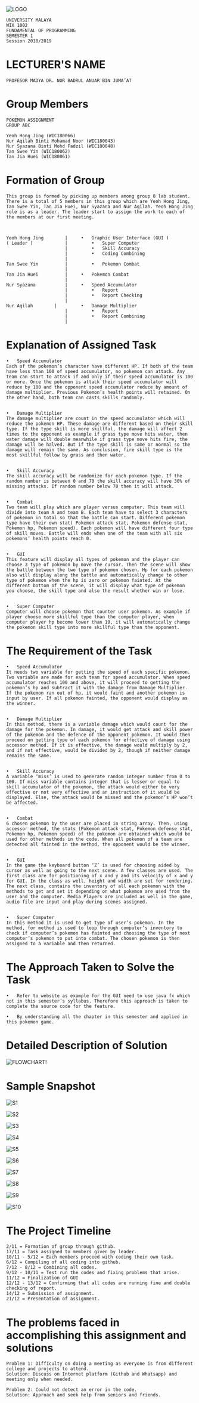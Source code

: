![LOGO](https://github.com/WIX1002-1-2018/assignment-abc-group/blob/master/media/LOGO%20UM.png)

>>
```
UNIVERSITY MALAYA
WIX 1002
FUNDAMENTAL OF PROGRAMMING
SEMESTER 1 
Session 2018/2019
```

# LECTURER'S NAME
>>
```
PROFESOR MADYA DR. NOR BADRUL ANUAR BIN JUMA’AT
```

# Group Members
>>
```
POKEMON ASSIGNMENT
GROUP ABC

Yeoh Hong Jing (WIC180066)
Nur Aqilah Binti Mohamad Noor (WIC180043)
Nur Syazana Binti Mohd Fadzil (WIC180048)
Tan Swee Yin (WIC180062)
Tan Jia Huei (WIC180061)
```
# Formation of Group
>>
```
This group is formed by picking up members among group 8 lab student. There is a total of 5 members in this group which are Yeoh Hong Jing, Tan Swee Yin, Tan Jia Huei, Nur Syazana and Nur Aqilah. Yeoh Hong Jing role is as a leader. The leader start to assign the work to each of the members at our first meeting. 



Yeoh Hong Jing        |   	•	Graphic User Interface (GUI )
( Leader )            |     	•	Super Computer
                      |     	•	Skill Accuracy
                      |     	•	Coding Combining
                      |
Tan Swee Yin	      |     	•	Pokemon Combat
                      |
Tan Jia Huei          |   	•	Pokemon Combat
                      |
Nur Syazana           |   	•	Speed Accumulator
                      |     	•	Report
                      |     	•	Report Checking
                      |
Nur Aqilah	      |     	•	Damage Multiplier 
                      |     	•	Report
                      |     	•	Report Combining
                      |

```

# Explanation of Assigned Task
>>
```
•	Speed Accumulator
Each of the pokemon’s character have different HP. If both of the team have less than 100 of speed accumulator, no pokemon can attack. Any team can start to attack if and only if their speed accumulator is 100 or more. Once the pokemon is attack their speed accumulator will reduce by 100 and the opponent speed accumulator reduce by amount of damage multiplier. Previous Pokemon’s health points will retained. On the other hand, both team can casts skills randomly. 


•	Damage Multiplier
The damage multiplier are count in the speed accumulator which will reduce the pokemon HP. These damage are different based on their skill type. If the type skill is more skillful, the damage will affect 2 times to the opponent as example if grass type move hits water, then water damage will double meanwhile if grass type move hits fire, the damage will be halved. But if the type skill is same or normal so the damage will remain the same. As conclusion, fire skill type is the most skillful follow by grass and then water.


•	Skill Accuracy
The skill accuracy will be randomize for each pokemon type. If the random number is between 0 and 70 the skill accuracy will have 30% of missing attacks. If random number below 70 then it will attack.


•	Combat
Two team will play which are player versus computer. This team will divide into team A and team B. Each team have to select 3 characters of pokemon in total so that the battle can start. Different pokemon type have their own stat( Pokemon attack stat, Pokemon defense stat, Pokemon hp, Pokemon speed). Each pokemon will have different four type of skill moves. Battle will ends when one of the team with all six pokemons’ health points reach 0. 


•	GUI
This feature will display all types of pokemon and the player can choose 3 type of pokemon by move the cursor. Then the scene will show the battle between the two type of pokemon chosen. Hp for each pokemon also will display along the battle and automatically change to other type of pokemon when the hp is zero or pokemon fainted. At the different bottom of the scene, it will display what type of pokemon you choose, the skill type and also the result whether win or lose. 


•	Super Computer
Computer will choose pokemon that counter user pokemon. As example if player choose more skillful type than the computer player, when computer player hp become lower than 10, it will automatically change the pokemon skill type into more skillful type than the opponent. 

```

# The Requirement of the Task
>>
```
•	Speed Accumulator
It needs two variable for getting the speed of each specific pokemon. Two variable are made for each team for speed accumulator. When speed accumulator reaches 100 and above, it will proceed to getting the pokemon’s hp and subtract it with the damage from Damage Multiplier. If the pokemon ran out of hp, it would faint and another pokemon is input by user. If all pokemon fainted, the opponent would display as the winner.


•	Damage Multiplier
In this method, there is a variable damage which would count for the damage for the pokemon. In damage, it would get attack and skill power of the pokemon and the defence of the opponent pokemon. It would then proceed on getting type of each pokemon for effective of damage using accessor method. If it is effective, the damage would multiply by 2, and if not effective, would be divided by 2, though if neither damage remains the same. 


•	Skill Accuracy
A variable ‘miss’ is used to generate random integer number from 0 to 100. If miss variable contains integer that is lesser or equal to skill accumulator of the pokemon, the attack would either be very effective or not very effective and an instruction of it would be displayed. Else, the attack would be missed and the pokemon’s HP won’t be affected.


•	Combat
6 chosen pokemon by the user are placed in string array. Then, using accessor method, the stats (Pokemon attack stat, Pokemon defense stat, Pokemon hp, Pokemon speed) of the pokemon are obtained which would be used for other methods in the code. When all pokemon of a team are detected all fainted in the method, the opponent would be the winner.


•	GUI
In the game the keyboard button ‘Z’ is used for choosing aided by cursor as well as going to the next scene. A few classes are used. The first class are for positioning of x and y and its velocity of x and y for GUI. In the class as well, height and width are set for rendering.
The next class, contains the inventory of all each pokemon with the methods to get and set it depending on what pokemon are used from the user and the computer. Media Players are included as well in the game, audio file are input and play during scenes assigned.


•	Super Computer
In this method it is used to get type of user’s pokemon. In the method, for method is used to loop through computer’s inventory to check if computer’s pokemon has fainted and choosing the type of next computer’s pokemon to put into combat. The chosen pokemon is then assigned to a variable and then returned.

```
# The Approach Taken to Solve the Task
>>
```
•	Refer to website as example for the GUI need to use java fx which not in this semester’s syllabus. Therefore this approach is taken to complete the source code for the feature. 

•	By understanding all the chapter in this semester and applied in this pokemon game. 

```

# Detailed Description of Solution

![FLOWCHART](https://github.com/WIX1002-1-2018/assignment-abc-group/blob/master/media/flowchart.png)!


# Sample Snapshot

![S1](https://github.com/WIX1002-1-2018/assignment-abc-group/blob/master/media/p1.png)

![S2](https://github.com/WIX1002-1-2018/assignment-abc-group/blob/master/media/p2.png)

![S3](https://github.com/WIX1002-1-2018/assignment-abc-group/blob/master/media/p3.png)

![S4](https://github.com/WIX1002-1-2018/assignment-abc-group/blob/master/media/p4.png)

![S5](https://github.com/WIX1002-1-2018/assignment-abc-group/blob/master/media/p5.png)

![S6](https://github.com/WIX1002-1-2018/assignment-abc-group/blob/master/media/p6.png)

![S7](https://github.com/WIX1002-1-2018/assignment-abc-group/blob/master/media/p7.jpg)

![S8](https://github.com/WIX1002-1-2018/assignment-abc-group/blob/master/media/p8.jpg)

![S9](https://github.com/WIX1002-1-2018/assignment-abc-group/blob/master/media/p9.png)

![S10](https://github.com/WIX1002-1-2018/assignment-abc-group/blob/master/media/p10.jpg)


# The Project Timeline
>>
```
2/11 = Formation of group through github.
17/11 = Task assigned to members given by leader.
18/11 - 5/12 = Each members proceed with coding their own task.
6/12 = Compiling of all coding into github.
7/12 - 8/12 = Combining all codes.
9/12 - 10/11 = Test run the codes and fixing problems that arise.
11/12 = Finalization of GUI
12/12 - 13/12 = Confirming that all codes are running fine and double checking of report.
14/12 = Submission of assignment.
21/12 = Presentation of assignment.
```

# The problems faced in accomplishing this assignment and solutions
>>
```
Problem 1: Difficulty on doing a meeting as everyone is from different college and projects to attend.
Solution: Discuss on Internet platform (Github and Whatsapp) and meeting only when needed.

Problem 2: Could not detect an error in the code.
Solution: Approach and seek help from seniors and friends.
```







